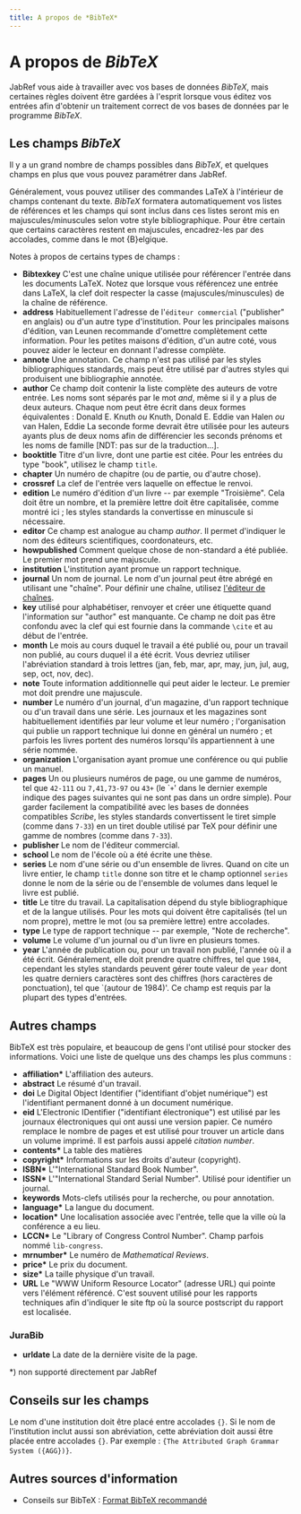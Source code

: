 ```yaml
---
title: A propos de *BibTeX*
---
```


# A propos de *BibTeX*

JabRef vous aide à travailler avec vos bases de données *BibTeX*, mais certaines règles doivent être gardées à l'esprit lorsque vous éditez vos entrées afin d'obtenir un traitement correct de vos bases de données par le programme *BibTeX*.

## Les champs *BibTeX*

Il y a un grand nombre de champs possibles dans *BibTeX*, et quelques champs en plus que vous pouvez paramétrer dans JabRef.

Généralement, vous pouvez utiliser des commandes LaTeX à l'intérieur de champs contenant du texte. *BibTeX* formatera automatiquement vos listes de références et les champs qui sont inclus dans ces listes seront mis en majuscules/minuscules selon votre style bibliographique. Pour être certain que certains caractères restent en majuscules, encadrez-les par des accolades, comme dans le mot {B}elgique.

Notes à propos de certains types de champs :

-   **Bibtexkey** C'est une chaîne unique utilisée pour référencer l'entrée dans les documents LaTeX. Notez que lorsque vous référencez une entrée dans LaTeX, la clef doit respecter la casse (majuscules/minuscules) de la chaîne de référence.
-   **address** Habituellement l'adresse de l'`éditeur commercial` ("publisher" en anglais) ou d'un autre type d'institution. Pour les principales maisons d'édition, van Leunen recommande d'omettre complètement cette information. Pour les petites maisons d'édition, d'un autre coté, vous pouvez aider le lecteur en donnant l'adresse complète.
-   **annote** Une annotation. Ce champ n'est pas utilisé par les styles bibliographiques standards, mais peut être utilisé par d'autres styles qui produisent une bibliographie annotée.
-   **author** Ce champ doit contenir la liste complète des auteurs de votre entrée. Les noms sont séparés par le mot *and*, même si il y a plus de deux auteurs. Chaque nom peut être écrit dans deux formes équivalentes :
    Donald E. Knuth *ou* Knuth, Donald E.
    Eddie van Halen *ou* van Halen, Eddie
    La seconde forme devrait être utilisée pour les auteurs ayants plus de deux noms afin de différencier les seconds prénoms et les noms de famille \[NDT: pas sur de la traduction...\].
-   **booktitle** Titre d'un livre, dont une partie est citée. Pour les entrées du type "book", utilisez le champ `title`.
-   **chapter** Un numéro de chapitre (ou de partie, ou d'autre chose).
-   **crossref** La clef de l'entrée vers laquelle on effectue le renvoi.
-   **edition** Le numéro d'édition d'un livre -- par exemple "Troisième". Cela doit être un nombre, et la première lettre doit être capitalisée, comme montré ici ; les styles standards la convertisse en minuscule si nécessaire.
-   **editor** Ce champ est analogue au champ *author*. Il permet d'indiquer le nom des éditeurs scientifiques, coordonateurs, etc.
-   **howpublished** Comment quelque chose de non-standard a été publiée. Le premier mot prend une majuscule.
-   **institution** L'institution ayant promue un rapport technique.
-   **journal** Un nom de journal. Le nom d'un journal peut être abrégé en utilisant une "chaîne". Pour définir une chaîne, utilisez [l'éditeur de chaînes](StringEditorHelp).
-   **key** utilisé pour alphabétiser, renvoyer et créer une étiquette quand l'information sur "author" est manquante. Ce champ ne doit pas être confondu avec la clef qui est fournie dans la commande `\cite` et au début de l'entrée.
-   **month** Le mois au cours duquel le travail a été publié ou, pour un travail non publié, au cours duquel il a été écrit. Vous devriez utiliser l'abréviation standard à trois lettres (jan, feb, mar, apr, may, jun, jul, aug, sep, oct, nov, dec).
-   **note** Toute information additionnelle qui peut aider le lecteur. Le premier mot doit prendre une majuscule.
-   **number**
    Le numéro d'un journal, d'un magazine, d'un rapport technique ou d'un travail dans une série. Les journaux et les magazines sont habituellement identifiés par leur volume et leur numéro ; l'organisation qui publie un rapport technique lui donne en général un numéro ; et parfois les livres portent des numéros lorsqu'ils appartiennent à une série nommée.
-   **organization** L'organisation ayant promue une conférence ou qui publie un manuel.
-   **pages** Un ou plusieurs numéros de page, ou une gamme de numéros, tel que `42-111` ou `7,41,73-97` ou `43+` (le \``+`' dans le dernier exemple indique des pages suivantes qui ne sont pas dans un ordre simple). Pour garder facilement la compatibilité avec les bases de données compatibles *Scribe*, les styles standards convertissent le tiret simple (comme dans `7-33`) en un tiret double utilisé par TeX pour définir une gamme de nombres (comme dans `7-33`).
-   **publisher** Le nom de l'éditeur commercial.
-   **school** Le nom de l'école où a été écrite une thèse.
-   **series** Le nom d'une série ou d'un ensemble de livres. Quand on cite un livre entier, le champ `title` donne son titre et le champ optionnel `series` donne le nom de la série ou de l'ensemble de volumes dans lequel le livre est publié.
-   **title** Le titre du travail. La capitalisation dépend du style bibliographique et de la langue utilisés. Pour les mots qui doivent être capitalisés (tel un nom propre), mettre le mot (ou sa première lettre) entre accolades.
-   **type** Le type de rapport technique -- par exemple, "Note de recherche".
-   **volume** Le volume d'un journal ou d'un livre en plusieurs tomes.
-   **year** L'année de publication ou, pour un travail non publié, l'année où il a été écrit. Généralement, elle doit prendre quatre chiffres, tel que `1984`, cependant les styles standards peuvent gérer toute valeur de `year` dont les quatre derniers caractères sont des chiffres (hors caractères de ponctuation), tel que \`(autour de 1984)'. Ce champ est requis par la plupart des types d'entrées.

## Autres champs

BibTeX est très populaire, et beaucoup de gens l'ont utilisé pour stocker des informations. Voici une liste de quelque uns des champs les plus communs :

-   **affiliation\*** L'affiliation des auteurs.
-   **abstract** Le résumé d'un travail.
-   **doi** Le Digital Object Identifier ("identifiant d'objet numérique") est l'identifiant permanent donné à un document numérique.
-   **eid** L'Electronic IDentifier ("identifiant électronique") est utilisé par les journaux électroniques qui ont aussi une version papier. Ce numéro remplace le nombre de pages et est utilisé pour trouver un article dans un volume imprimé. Il est parfois aussi appelé *citation number*.
-   **contents\*** La table des matières
-   **copyright\*** Informations sur les droits d'auteur (copyright).
-   **ISBN\*** L'"International Standard Book Number".
-   **ISSN\*** L'"International Standard Serial Number". Utilisé pour identifier un journal.
-   **keywords** Mots-clefs utilisés pour la recherche, ou pour annotation.
-   **language\*** La langue du document.
-   **location\*** Une localisation associée avec l'entrée, telle que la ville où la conférence a eu lieu.
-   **LCCN\*** Le "Library of Congress Control Number". Champ parfois nommé `lib-congress`.
-   **mrnumber\*** Le numéro de *Mathematical Reviews*.
-   **price\*** Le prix du document.
-   **size\*** La taille physique d'un travail.
-   **URL** Le "WWW Uniform Resource Locator" (adresse URL) qui pointe vers l'élément référencé. C'est souvent utilisé pour les rapports techniques afin d'indiquer le site ftp où la source postscript du rapport est localisée.

### JuraBib

-   **urldate** La date de la dernière visite de la page.

\*) non supporté directement par JabRef

## Conseils sur les champs

Le nom d'une institution doit être placé entre accolades `{}`. Si le nom de l'institution inclut aussi son abréviation, cette abréviation doit aussi être placée entre accolades `{}`. Par exemple : `{The Attributed Graph Grammar System ({AGG})}`.

## Autres sources d'information

-   Conseils sur BibTeX : [Format BibTeX recommandé](http://sandilands.info/sgordon/node/488)


